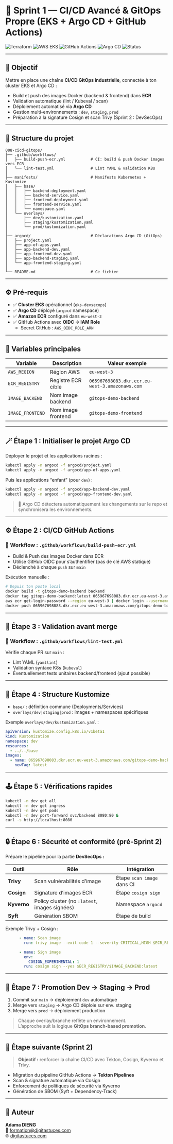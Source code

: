 # 🚀 Sprint 1 — CI/CD Avancé & GitOps Propre (EKS + Argo CD + GitHub Actions)

![Terraform](https://img.shields.io/badge/Terraform-v1.5+-purple?logo=terraform)
![AWS EKS](https://img.shields.io/badge/AWS-EKS-orange?logo=amazonaws)
![GitHub Actions](https://img.shields.io/badge/GitHub-Actions-blue?logo=githubactions)
![Argo CD](https://img.shields.io/badge/Argo-CD-red?logo=argo)
![Status](https://img.shields.io/badge/Sprint-1-success-green)

---

## 🎯 Objectif

Mettre en place une chaîne **CI/CD GitOps industrielle**, connectée à ton cluster EKS et Argo CD :

- Build et push des images Docker (backend & frontend) dans **ECR**
- Validation automatique (lint / Kubeval / scan)
- Déploiement automatisé via **Argo CD**
- Gestion multi-environnements : `dev`, `staging`, `prod`
- Préparation à la signature Cosign et scan Trivy (Sprint 2 : DevSecOps)

---

## 🧱 Structure du projet

```
008-cicd-gitops/
├── .github/workflows/
│   ├── build-push-ecr.yml           # CI: build & push Docker images vers ECR
│   └── lint-test.yml                # Lint YAML & validation K8s
│
├── manifests/                       # Manifests Kubernetes + Kustomize
│   ├── base/
│   │   ├── backend-deployment.yaml
│   │   ├── backend-service.yaml
│   │   ├── frontend-deployment.yaml
│   │   ├── frontend-service.yaml
│   │   └── namespace.yaml
│   └── overlays/
│       ├── dev/kustomization.yaml
│       ├── staging/kustomization.yaml
│       └── prod/kustomization.yaml
│
├── argocd/                          # Déclarations Argo CD (GitOps)
│   ├── project.yaml
│   ├── app-of-apps.yaml
│   ├── app-backend-dev.yaml
│   ├── app-frontend-dev.yaml
│   ├── app-backend-staging.yaml
│   └── app-frontend-staging.yaml
│
└── README.md                        # Ce fichier
```

---

## ⚙️ Pré-requis

- ✅ **Cluster EKS** opérationnel (`eks-devsecops`)
- ✅ **Argo CD** déployé (`argocd` namespace)
- ✅ **Amazon ECR** configuré dans `eu-west-3`
- ✅ GitHub Actions avec **OIDC → IAM Role**
  - Secret GitHub : `AWS_OIDC_ROLE_ARN`

---

## 🧰 Variables principales

| Variable | Description | Valeur exemple |
|-----------|--------------|----------------|
| `AWS_REGION` | Région AWS | `eu-west-3` |
| `ECR_REGISTRY` | Registre ECR cible | `065967698083.dkr.ecr.eu-west-3.amazonaws.com` |
| `IMAGE_BACKEND` | Nom image backend | `gitops-demo-backend` |
| `IMAGE_FRONTEND` | Nom image frontend | `gitops-demo-frontend` |

---

## 🪄 Étape 1 : Initialiser le projet Argo CD

Déployer le projet et les applications racines :

```bash
kubectl apply -n argocd -f argocd/project.yaml
kubectl apply -n argocd -f argocd/app-of-apps.yaml
```

Puis les applications “enfant” (pour `dev`) :

```bash
kubectl apply -n argocd -f argocd/app-backend-dev.yaml
kubectl apply -n argocd -f argocd/app-frontend-dev.yaml
```

> 🔸 Argo CD détectera automatiquement les changements sur le repo et synchronisera les environnements.

---

## ⚙️ Étape 2 : CI/CD GitHub Actions

### 📄 Workflow : `.github/workflows/build-push-ecr.yml`

- Build & Push des images Docker dans ECR
- Utilise GitHub OIDC pour s’authentifier (pas de clé AWS statique)
- Déclenché à chaque `push` sur `main`

Exécution manuelle :
```bash
# Depuis ton poste local
docker build -t gitops-demo-backend backend
docker tag gitops-demo-backend:latest 065967698083.dkr.ecr.eu-west-3.amazonaws.com/gitops-demo-backend:latest
aws ecr get-login-password --region eu-west-3 | docker login --username AWS --password-stdin 065967698083.dkr.ecr.eu-west-3.amazonaws.com
docker push 065967698083.dkr.ecr.eu-west-3.amazonaws.com/gitops-demo-backend:latest
```

---

## 🧪 Étape 3 : Validation avant merge

### 📄 Workflow : `.github/workflows/lint-test.yml`

Vérifie chaque PR sur `main` :
- Lint YAML (`yamllint`)
- Validation syntaxe K8s (`kubeval`)
- Éventuellement tests unitaires backend/frontend (ajout possible)

---

## 🧩 Étape 4 : Structure Kustomize

- `base/` : définition commune (Deployments/Services)
- `overlays/dev|staging|prod` : images + namespaces spécifiques

Exemple `overlays/dev/kustomization.yaml` :
```yaml
apiVersion: kustomize.config.k8s.io/v1beta1
kind: Kustomization
namespace: dev
resources:
  - ../../base
images:
  - name: 065967698083.dkr.ecr.eu-west-3.amazonaws.com/gitops-demo-backend
    newTag: latest
```

---

## 🕹️ Étape 5 : Vérifications rapides

```bash
kubectl -n dev get all
kubectl -n dev get ingress
kubectl -n dev get pods
kubectl -n dev port-forward svc/backend 8080:80 &
curl -s http://localhost:8080
```

---

## 🔒 Étape 6 : Sécurité et conformité (pré-Sprint 2)

Prépare le pipeline pour la partie **DevSecOps :**

| Outil | Rôle | Intégration |
|--------|------|-------------|
| **Trivy** | Scan vulnérabilités d’image | Étape `scan image` dans CI |
| **Cosign** | Signature d’images ECR | Étape `cosign sign` |
| **Kyverno** | Policy cluster (no `:latest`, images signées) | Namespace `argocd` |
| **Syft** | Génération SBOM | Étape de build |

Exemple Trivy + Cosign :

```yaml
      - name: Scan image
        run: trivy image --exit-code 1 --severity CRITICAL,HIGH $ECR_REGISTRY/$IMAGE_BACKEND:latest

      - name: Sign image
        env:
          COSIGN_EXPERIMENTAL: 1
        run: cosign sign --yes $ECR_REGISTRY/$IMAGE_BACKEND:latest
```

---

## 🧭 Étape 7 : Promotion Dev → Staging → Prod

1. Commit sur `main` → déploiement `dev` automatique  
2. Merge vers `staging` → Argo CD déploie sur env. staging  
3. Merge vers `prod` → déploiement production

> Chaque overlay/branche reflète un environnement.  
> L’approche suit la logique **GitOps branch-based promotion**.

---

## 🧠 Étape suivante (Sprint 2)

> **Objectif :** renforcer la chaîne CI/CD avec Tekton, Cosign, Kyverno et Trivy.

- Migration du pipeline GitHub Actions → **Tekton Pipelines**
- Scan & signature automatique via Cosign
- Enforcement de politiques de sécurité via Kyverno
- Génération de SBOM (Syft + Dependency-Track)

---

## 👤 Auteur

**Adama DIENG**  
📧 [formation@digitastuces.com](mailto:formation@digitastuces.com)  
🌐 [digitastuces.com](https://digitastuces.com)
